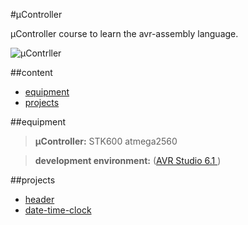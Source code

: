 #µController

µController course to learn the avr-assembly language.

![µContrller](http://upload.wikimedia.org/wikipedia/commons/2/26/Microchip_PIC24HJ32GP202.jpg)

##content

* [equipment](#equipment)
* [projects](#projects)

##equipment

> **µController:** STK600 atmega2560

> **development environment:** ([AVR Studio 6.1 ](http://www.atmel.ch/microsite/atmel_studio6/))

##projects

* [header](https://github.com/randombenj/uController/blob/master/AVR_Header.asm)
* [date-time-clock](https://github.com/randombenj/uController/blob/master/doc/clock/date-time-clock.md)
